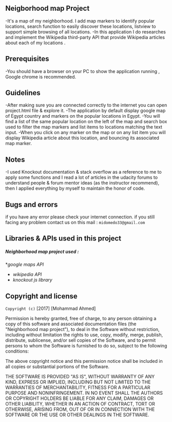 Neigborhood map Project  
---------------------
-It's a map of my neighborhood. I add map markers to identify popular locations, search function to easily discover 
 these locations, listview to support simple browsing of all locations. 
-In this application I do researches and implement the Wikipedia third-party API that provide Wikipedia articles
 about each of my locations .

Prerequisites
-------------
-You should have a browser on your PC to show the application running , Google chrome is recommended.    

Guidelines
----------
-After making sure you are connected correctly to the internet you can open project.html file & explore it.
-The application by default display google map of Egypt country and markers on the popular locations in Egypt. 
-You will find a list of the same popular location on the left of the map and search box used to  filter
 the map markers and list items to locations matching the text input.
-When you click on any marker on the map or on any list item you will display Wikipedia article about this location,
 and bouncing its associated map marker.


Notes
-----
-I used Knockout documentation & stack overflow as a reference to me to apply some functions and I read
 a lot of articles in the udacity forums to understand people & forum mentor ideas (as the instructor recommend),
 then I applied everything by myself to maintain the honor of code.

Bugs and errors
---------------
if you have any error please check your internet connection. if you still facing any problem contact us 
on this mail : `midomedo33@gmail.com `


Libraries & APIs used in this project 
-------------------------------------
##### Neighborhood map project used :
*_google maps API_
* _wikipedia API_ 
* _knockout js library_


Copyright and license 
---------------------
`Copyright (c)` [2017] [Mohammad Ahmed]

Permission is hereby granted, free of charge, to any person obtaining a copy
of this software and associated documentation files (the "Neighborhood map project"), 
to deal in the Software without restriction, including without limitation the rights
to use, copy, modify, merge, publish, distribute, sublicense, and/or sell
copies of the Software, and to permit persons to whom the Software is
furnished to do so, subject to the following conditions:

The above copyright notice and this permission notice shall be included in all
copies or substantial portions of the Software.

THE SOFTWARE IS PROVIDED "AS IS", WITHOUT WARRANTY OF ANY KIND, EXPRESS OR
IMPLIED, INCLUDING BUT NOT LIMITED TO THE WARRANTIES OF MERCHANTABILITY,
FITNESS FOR A PARTICULAR PURPOSE AND NONINFRINGEMENT. IN NO EVENT SHALL THE
AUTHORS OR COPYRIGHT HOLDERS BE LIABLE FOR ANY CLAIM, DAMAGES OR OTHER
LIABILITY, WHETHER IN AN ACTION OF CONTRACT, TORT OR OTHERWISE, ARISING FROM,
OUT OF OR IN CONNECTION WITH THE SOFTWARE OR THE USE OR OTHER DEALINGS IN THE
SOFTWARE.
